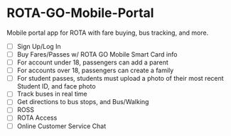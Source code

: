 # ROTA-GO-Mobile-Portal

Mobile portal app for ROTA with fare buying, bus tracking, and more.

- [ ] Sign Up/Log In
- [ ] Buy Fares/Passes w/ ROTA GO Mobile Smart Card info
- [ ] For account under 18, passengers can add a parent
- [ ] For accounts over 18, passengers can create a family
- [ ] For student passes, students must upload a photo of their most recent Student ID, and face photo
- [ ] Track buses in real time
- [ ] Get directions to bus stops, and Bus/Walking
- [ ] ROSS
- [ ] ROTA Access
- [ ] Online Customer Service Chat
